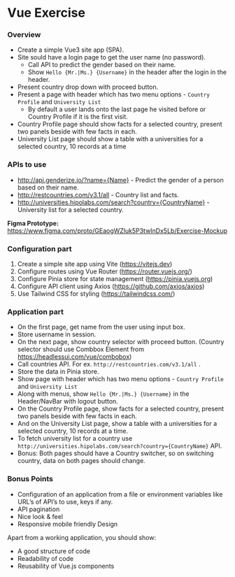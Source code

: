 # Vue Exercise
### Overview 
* Create a simple Vue3 site app (SPA).
* Site sould have a login page to get the user name (no password).
  * Call API to predict the gender based on their name. 
  * Show `Hello {Mr.|Ms.} {Username}` in the header after the login in the header.
* Present country drop down with proceed button.
* Present a page with header which has two menu options - `Country Profile` and `University List`
  * By default a user lands onto the last page he visited before or Country Profile if it is the first visit.
* Country Profile page should show facts for a selected country, present two panels beside with few facts in each.
* University List page should show a table with a universities for a selected country, 10 records at a time

### APIs to use
* http://api.genderize.io/?name={Name} - Predict the gender of a person based on their name.
* http://restcountries.com/v3.1/all - Country list and facts.
* http://universities.hipolabs.com/search?country={CountryName} - University list for a selected country.

**Figma Prototype:** https://www.figma.com/proto/GEaogWZluk5P3twInDx5Lb/Exercise-Mockup

### Configuration part 
1. Create a simple site app using Vite  (https://vitejs.dev)
2. Configure routes using Vue Router (https://router.vuejs.org/)
2. Configure Pinia store for state management (https://pinia.vuejs.org)
3. Configure API client using Axios (https://github.com/axios/axios)
4. Use Tailwind CSS for styling (https://tailwindcss.com/)

### Application part 
* On the first page, get name from the user using input box. 
* Store username in session. 
* On the next page, show country selector with proceed button. (Country selector should use Combbox Element from https://headlessui.com/vue/combobox)
* Call countries API. For ex. `http://restcountries.com/v3.1/all` . 
* Store the data in Pinia store. 
* Show page with header which has two menu options - `Country Profile` and `University List`
* Along with menus, show `Hello {Mr.|Ms.} {Username}` in the Header/NavBar with logout button. 
* On the Country Profile page, show facts for a selected country, present two panels beside with few facts in each.
* And on the University List page, show a table with a universities for a selected country, 10 records at a time.
* To fetch university list for a country use `http://universities.hipolabs.com/search?country={CountryName}` API.
* Bonus: Both pages should have a Country switcher, so on switching country, data on both pages should change.

### Bonus Points 
* Configuration of an application from a file or environment variables like URLʼs of APIʼs to use, keys if any.
* API pagination
* Nice look & feel
* Responsive mobile friendly Design
	

Apart from a working application, you should show: 
- A good structure of code 
- Readability of code 
- Reusability of Vue.js components 


